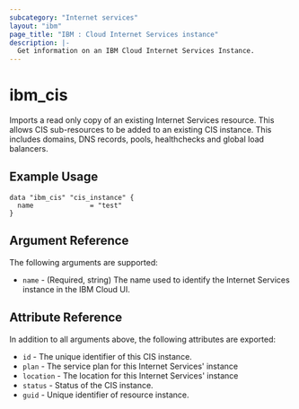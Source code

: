 ```yaml
---
subcategory: "Internet services"
layout: "ibm"
page_title: "IBM : Cloud Internet Services instance"
description: |-
  Get information on an IBM Cloud Internet Services Instance.
---
```


# ibm\_cis

Imports a read only copy of an existing Internet Services resource. This allows CIS sub-resources to be added to an existing CIS instance. This includes domains, DNS records, pools, healthchecks and global load balancers. 

## Example Usage

```hcl
data "ibm_cis" "cis_instance" {
  name              = "test"
}
```

## Argument Reference

The following arguments are supported:

* `name` - (Required, string) The name used to identify the Internet Services instance in the IBM Cloud UI. 

## Attribute Reference

In addition to all arguments above, the following attributes are exported:

* `id` - The unique identifier of this CIS instance.
* `plan` - The service plan for this Internet Services' instance
* `location` - The location for this Internet Services' instance
* `status` - Status of the CIS instance.
* `guid` - Unique identifier of resource instance.

